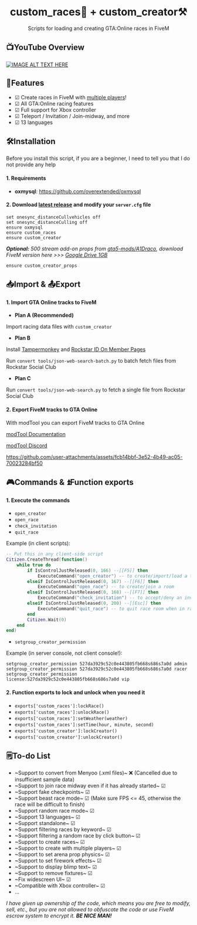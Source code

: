 <h1 align="center">
custom_races🏁 + custom_creator⚒️
</h1>
<p align="center">
Scripts for loading and creating GTA:Online races in FiveM
</p>

## 📺YouTube Overview
[![IMAGE ALT TEXT HERE](https://i.ytimg.com/vi/wBwX8a3b1YY/maxresdefault.jpg)](https://www.youtube.com/watch?v=wBwX8a3b1YY)

## 🤖Features
- ☑ Create races in FiveM with [multiple players](https://www.youtube.com/watch?v=rYjyW5i3Z4c)!
- ☑ All GTA:Online racing features
- ☑ Full support for Xbox controller
- ☑ Teleport / Invitation / Join-midway, and more
- ☑ 13 languages

## 🛠️Installation
Before you install this script, if you are a beginner, I need to tell you that I do not provide any help

#### 1. Requirements
- **oxmysql**: https://github.com/overextended/oxmysql

#### 2. Download [latest release](https://github.com/taoletsgo/custom_races/releases) and modify your `server.cfg` file
```
set onesync_distanceCullvehicles off
set onesync_distanceCulling off
ensure oxmysql
ensure custom_races
ensure custom_creator
```

_**Optional:** 500 stream add-on props from [gta5-mods/A1Draco](https://www.gta5-mods.com/tools/increased-props-add-on), download FiveM version here >>> [Google Drive 1GB](https://drive.google.com/file/d/1bEcgqjccRhoXV0uHHX2lJZfKZuktmxha/view?usp=sharing)_

```
ensure custom_creator_props
```

## 📥Import & 📤Export

#### 1. Import GTA Online tracks to FiveM
- **Plan A (Recommended)**

Import racing data files with `custom_creator`

- **Plan B**

Install [Tampermonkey](https://www.tampermonkey.net/) and [Rockstar ID On Member Pages](https://github.com/taoletsgo/custom_races/raw/refs/heads/dev/convert%20tools/Rockstar%20ID%20On%20Member%20Pages-0.1.user.js)

Run `convert tools/json-web-search-batch.py` to batch fetch files from Rockstar Social Club

- **Plan C**

Run `convert tools/json-web-search.py` to fetch a single file from Rockstar Social Club

#### 2. Export FiveM tracks to GTA Online
With modTool you can export FiveM tracks to GTA Online

[modTool Documentation](https://oleg52.github.io/ModToolDocs/)

[modTool Discord](https://discord.gg/q9MyqMHdVf)

https://github.com/user-attachments/assets/fcb14bbf-3e52-4b49-ac05-70023284bf50

## 🎮Commands & ⏫Function exports

#### 1. Execute the commands
- `open_creator`
- `open_race`
- `check_invitation`
- `quit_race`

Example (in client scripts):
```lua
-- Put this in any client-side script
Citizen.CreateThread(function()
	while true do
		if IsControlJustReleased(0, 166) --[[F5]] then
			ExecuteCommand("open_creator") -- to create/import/load a track
		elseif IsControlJustReleased(0, 167) --[[F6]] then
			ExecuteCommand("open_race") -- to create/join a room
		elseif IsControlJustReleased(0, 168) --[[F7]] then
			ExecuteCommand("check_invitation") -- to accept/deny an invitation
		elseif IsControlJustReleased(0, 200) --[[Esc]] then
			ExecuteCommand("quit_race") -- to quit race room when in racing or spectating
		end
		Citizen.Wait(0)
	end
end)
```

- `setgroup_creator_permission`

Example (in server console, not client console!):
```
setgroup_creator_permission 527da3929c52c0e443805fb668s686s7a0d admin
setgroup_creator_permission 527da3929c52c0e443805fb668s686s7a0d racer
setgroup_creator_permission license:527da3929c52c0e443805fb668s686s7a0d vip
```

#### 2. Function exports to lock and unlock when you need it
- `exports['custom_races']:lockRace()`
- `exports['custom_races']:unlockRace()`
- `exports['custom_races']:setWeather(weather)`
- `exports['custom_races']:setTime(hour, minute, second)`
- `exports['custom_creator']:lockCreator()`
- `exports['custom_creator']:unlockCreator()`

## 🗒️To-do List
- ~Support to convert from Menyoo (.xml files)~ ❌ (Cancelled due to insufficient sample data)
- ~Support to join race midway even if it has already started~ ☑
- ~Support fake checkpoints~ ☑
- ~Support beast race mode~ ☑ (Make sure FPS <= 45, otherwise the race will be difficult to finish)
- ~Support random race mode~ ☑
- ~Support 13 languages~ ☑
- ~Support standalone~ ☑
- ~Support filtering races by keyword~ ☑
- ~Support filtering a random race by click button~ ☑
- ~Support to create races~ ☑
- ~Support to create with multiple players~ ☑
- ~Support to set arena prop physics~ ☑
- ~Support to set firework effects~ ☑
- ~Support to display blimp text~ ☑
- ~Support to remove fixtures~ ☑
- ~Fix widescreen UI~ ☑
- ~Compatible with Xbox controller~ ☑
- ...

*I have given up ownership of the code, which means you are free to modify, sell, etc., but you are not allowed to obfuscate the code or use FiveM escrow system to encrypt it. **BE NICE MAN!***
